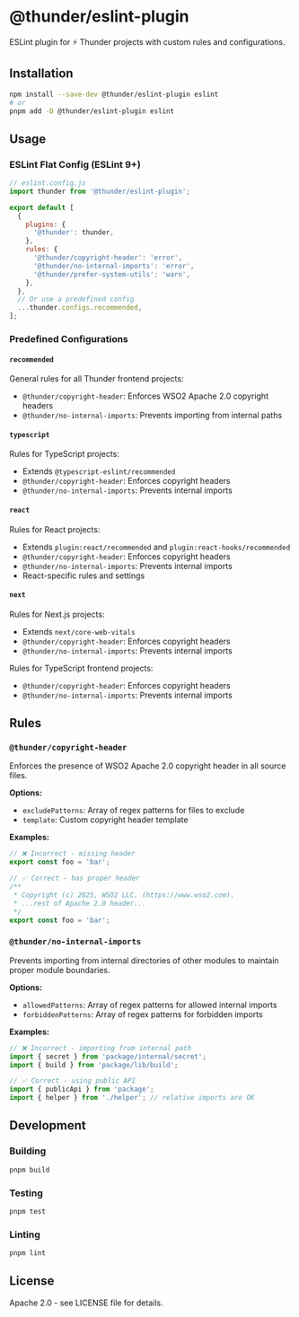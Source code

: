 # @thunder/eslint-plugin

ESLint plugin for ⚡️ Thunder projects with custom rules and configurations.

## Installation

```bash
npm install --save-dev @thunder/eslint-plugin eslint
# or
pnpm add -D @thunder/eslint-plugin eslint
```

## Usage

### ESLint Flat Config (ESLint 9+)

```js
// eslint.config.js
import thunder from '@thunder/eslint-plugin';

export default [
  {
    plugins: {
      '@thunder': thunder,
    },
    rules: {
      '@thunder/copyright-header': 'error',
      '@thunder/no-internal-imports': 'error',
      '@thunder/prefer-system-utils': 'warn',
    },
  },
  // Or use a predefined config
  ...thunder.configs.recommended,
];
```

### Predefined Configurations

#### `recommended`

General rules for all Thunder frontend projects:

- `@thunder/copyright-header`: Enforces WSO2 Apache 2.0 copyright headers
- `@thunder/no-internal-imports`: Prevents importing from internal paths

#### `typescript`

Rules for TypeScript projects:

- Extends `@typescript-eslint/recommended`
- `@thunder/copyright-header`: Enforces copyright headers  
- `@thunder/no-internal-imports`: Prevents internal imports

#### `react`

Rules for React projects:

- Extends `plugin:react/recommended` and `plugin:react-hooks/recommended`
- `@thunder/copyright-header`: Enforces copyright headers  
- `@thunder/no-internal-imports`: Prevents internal imports
- React-specific rules and settings

#### `next`

Rules for Next.js projects:

- Extends `next/core-web-vitals`
- `@thunder/copyright-header`: Enforces copyright headers  
- `@thunder/no-internal-imports`: Prevents internal imports

Rules for TypeScript frontend projects:

- `@thunder/copyright-header`: Enforces copyright headers  
- `@thunder/no-internal-imports`: Prevents internal imports

## Rules

### `@thunder/copyright-header`

Enforces the presence of WSO2 Apache 2.0 copyright header in all source files.

**Options:**

- `excludePatterns`: Array of regex patterns for files to exclude
- `template`: Custom copyright header template

**Examples:**

```js
// ❌ Incorrect - missing header
export const foo = 'bar';

// ✅ Correct - has proper header
/**
 * Copyright (c) 2025, WSO2 LLC. (https://www.wso2.com).
 * ...rest of Apache 2.0 header...
 */
export const foo = 'bar';
```

### `@thunder/no-internal-imports`

Prevents importing from internal directories of other modules to maintain proper module boundaries.

**Options:**

- `allowedPatterns`: Array of regex patterns for allowed internal imports
- `forbiddenPatterns`: Array of regex patterns for forbidden imports

**Examples:**

```js
// ❌ Incorrect - importing from internal path
import { secret } from 'package/internal/secret';
import { build } from 'package/lib/build';

// ✅ Correct - using public API
import { publicApi } from 'package';
import { helper } from './helper'; // relative imports are OK
```

## Development

### Building

```bash
pnpm build
```

### Testing

```bash
pnpm test
```

### Linting

```bash
pnpm lint
```

## License

Apache 2.0 - see LICENSE file for details.
